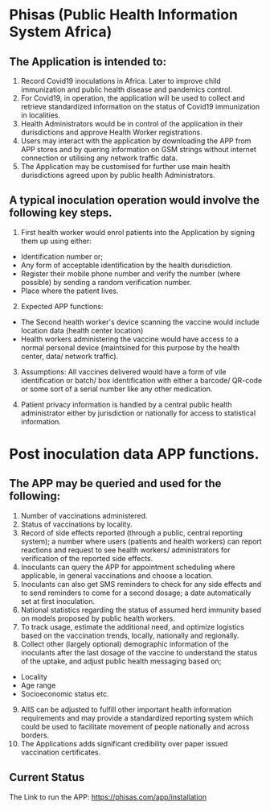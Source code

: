 # Phisas (Public Health Information System Africa)
 
## The Application is intended to:

1. Record Covid19 inoculations in Africa. Later to improve child immunization and public health disease and pandemics control.
2. For Covid19, in operation, the application will be used to collect and retrieve standardized information on the status of Covid19 immunization in localities.
3. Health Administrators would be in control of the application in their durisdictions and approve Health Worker registrations.
4. Users may interact with the application by downloading the APP from APP stores and by quering information on GSM strings without internet connection or utilising any network traffic data.
5. The Application may be customised for further use main health durisdictions agreed upon by public health Administrators.

## A typical inoculation operation would involve the following key steps.

1. First health worker would enrol patients into the Application by signing them up using either:
- Identification number or;
- Any form of acceptable identification by the health durisdiction.
- Register their mobile phone number and verify the number (where possible) by sending a random verification number.
- Place where the patient lives.

2. Expected APP functions: 
 - The Second health worker's device scanning the vaccine would include location data (health center location)
 - Health workers administering the vaccine would have access to a normal personal device (maintsined for this purpose by the health center, data/ network traffic).

3. Assumptions: All vaccines delivered would have a form of vile identification or batch/ box identification with either a barcode/ QR-code or some sort of a serial number like any other medication.

4. Patient privacy information is handled by a central public health administrator either by jurisdiction or nationally for access to statistical information.

# Post inoculation data APP functions.

## The APP may be queried and used for the following:

1. Number of vaccinations administered.
2. Status of vaccinations by locality.
3. Record of side effects reported (through a public, central reporting system); a number where users (patients and health workers) can report reactions and request to see health workers/ administrators for verification of the reported side effects.
4. Inoculants can query the APP for appointment scheduling where applicable, in general vaccinations and choose a location.
5. Inoculants can also get SMS reminders to check for any side effects and to send reminders to come for a second dosage; a date automatically set at first inoculation.
6. National statistics regarding the status of assumed herd immunity based on models proposed by public health workers.
7. To track usage, estimate the additional need, and optimize logistics based on the vaccination trends, locally, nationally and regionally. 
8. Collect other (largely optional) demographic information of the inoculants after the last dosage of the vaccine to understand the status of the uptake, and adjust public health messaging based on;
  - Locality
  - Age range
  - Socioeconomic status etc.
 9. AIIS can be adjusted to fulfill other important health information requirements and may provide a standardized reporting system which could be used to facilitate movement of people nationally and across borders.
10. The Applications adds significant credibility over paper issued vaccination certificates.

## Current Status
The Link to run the APP: https://phisas.com/app/installation
